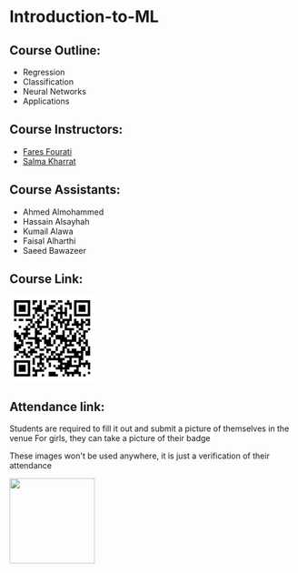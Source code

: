 # Introduction-to-ML

## Course Outline:

- Regression
- Classification
- Neural Networks
- Applications

## Course Instructors:

- [Fares Fourati](https://fouratifares.github.io/faresfourati.github.io/)
- [Salma Kharrat](https://salmakh1.github.io/salma_kharrat/)

## Course Assistants:

- Ahmed Almohammed
- Hassain Alsayhah
- Kumail Alawa
- Faisal Alharthi
- Saeed Bawazeer

## Course Link: 

<img src="Images/qr-code.png" width="150" height="150">


## Attendance link:
Students are required to fill it out and submit a picture of themselves in the venue
For girls, they can take a picture of their badge 

These images won't be used anywhere, it is just a verification of their attendance

<img src="Images/qr.png" width="150" height="150">



